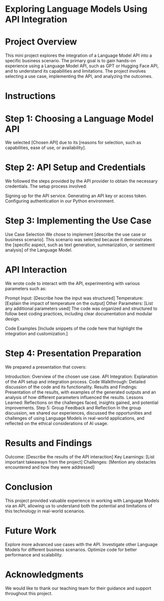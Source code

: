 # Exploring Language Models Using API Integration
# Project Overview

This mini project explores the integration of a Language Model API into a specific business scenario. The primary goal is to gain hands-on experience using a Language Model API, such as GPT or Hugging Face API, and to understand its capabilities and limitations. The project involves selecting a use case, implementing the API, and analyzing the outcomes.


# Instructions
# Step 1: Choosing a Language Model API

We selected [Chosen API] due to its [reasons for selection, such as capabilities, ease of use, or availability].

# Step 2: API Setup and Credentials
We followed the steps provided by the API provider to obtain the necessary credentials. The setup process involved:

Signing up for the API service.
Generating an API key or access token.
Configuring authentication in our Python environment.

# Step 3: Implementing the Use Case
Use Case Selection
We chose to implement [describe the use case or business scenario]. This scenario was selected because it demonstrates the [specific aspect, such as text generation, summarization, or sentiment analysis] of the Language Model.

# API Interaction
We wrote code to interact with the API, experimenting with various parameters such as:

Prompt Input: [Describe how the input was structured]
Temperature: [Explain the impact of temperature on the output]
Other Parameters: [List any additional parameters used]
The code was organized and structured to follow best coding practices, including clear documentation and modular design.

Code Examples
[Include snippets of the code here that highlight the integration and customization.]

# Step 4: Presentation Preparation
We prepared a presentation that covers:

Introduction: Overview of the chosen use case.
API Integration: Explanation of the API setup and integration process.
Code Walkthrough: Detailed discussion of the code and its functionality.
Results and Findings: Presentation of the results, with examples of the generated outputs and an analysis of how different parameters influenced the results.
Lessons Learned: Reflections on the challenges faced, insights gained, and potential improvements.
Step 5: Group Feedback and Reflection
In the group discussion, we shared our experiences, discussed the opportunities and challenges of using Language Models in real-world applications, and reflected on the ethical considerations of AI usage.

# Results and Findings
Outcome: [Describe the results of the API interaction]
Key Learnings: [List important takeaways from the project]
Challenges: [Mention any obstacles encountered and how they were addressed]

#  Conclusion
This project provided valuable experience in working with Language Models via an API, allowing us to understand both the potential and limitations of this technology in real-world scenarios.

# Future Work
Explore more advanced use cases with the API.
Investigate other Language Models for different business scenarios.
Optimize code for better performance and scalability.

# Acknowledgments
We would like to thank our teaching team for their guidance and support throughout this project.

